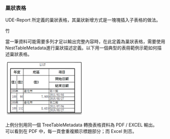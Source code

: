 ### 巢狀表格

UDE-Report 所定義的巢狀表格，其巢狀新增方式是一塊塊插入子表格的做法。






竹


當一筆資料可能需要多列才足以輸出完整內容時，在此定義為巢狀表格，需要使用NestTableMetadata進行巢狀描述定義。以下用一個典型的表冊範例示範如何描述巢狀表格。



![](/assets/ch06/nestTable-sample.png)

上例分別用同一個 TreeTableMetadata 轉換表格資料為 PDF / EXCEL 輸出。  
可以看到在 PDF 中，每一頁會重複顯示標題部分；而 Excel 則否。

